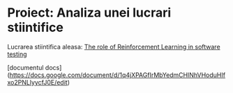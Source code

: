 # Proiect: Analiza unei lucrari stiintifice

Lucrarea stiintifica aleasa:
[The role of Reinforcement Learning in software testing](https://www.sciencedirect.com/science/article/pii/S0950584923001805?via%3Dihub)

[documentul docs] (https://docs.google.com/document/d/1q4jXPAGfIrMbYedmCHlNhVHoduHIfxo2PNLlyycfJ0E/edit)
